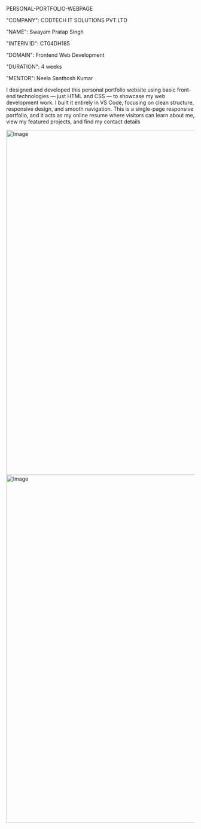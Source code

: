 PERSONAL-PORTFOLIO-WEBPAGE

"COMPANY": CODTECH IT SOLUTIONS PVT.LTD

"NAME": Swayam Pratap Singh

"INTERN ID": CT04DH185

"DOMAIN": Frontend Web Development

"DURATION": 4 weeks

"MENTOR": Neela Santhosh Kumar

I designed and developed this personal portfolio website using basic front-end technologies — just HTML and CSS — to showcase my web development work. I built it entirely in VS Code, focusing on clean structure, responsive design, and smooth navigation.
This is a single-page responsive portfolio, and it acts as my online resume where visitors can learn about me, view my featured projects, and find my contact details

<img width="1903" height="922" alt="Image" src="https://github.com/user-attachments/assets/30560891-2490-4847-b059-bcf53ab41005" />
<img width="1872" height="930" alt="Image" src="https://github.com/user-attachments/assets/91fec21d-22d9-4e81-8545-c95830910972" />

